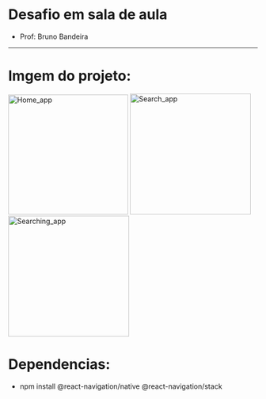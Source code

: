 # Desafio em sala de aula #
- Prof: Bruno Bandeira
---------------------------
# Imgem do projeto:

<img width="242" alt="Home_app" src="https://github.com/ThVbs/GithubSearch_App/assets/101006760/ad5cd944-803f-46ff-a035-5f6194e9d32f">
<img width="244" alt="Search_app" src="https://github.com/ThVbs/GithubSearch_App/assets/101006760/a5d31e53-b95e-4724-b46a-7ba39d0271e1">
<img width="244" alt="Searching_app" src="https://github.com/ThVbs/GithubSearch_App/assets/101006760/a74dfebd-ecc6-48ff-99be-97a549b07f9b">


# Dependencias:
- npm install @react-navigation/native @react-navigation/stack
